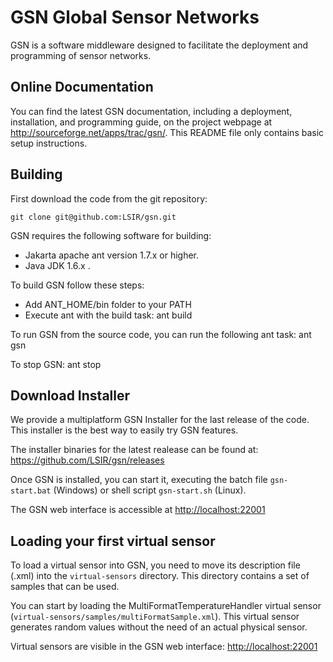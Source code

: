 # GSN Global Sensor Networks

GSN is a software middleware designed to facilitate the deployment and programming of sensor networks. 

## Online Documentation

You can find the latest GSN documentation, including a deployment, installation, and programming
guide, on the project webpage at <http://sourceforge.net/apps/trac/gsn/>.
This README file only contains basic setup instructions.

## Building

First download the code from the git repository:

	git clone git@github.com:LSIR/gsn.git

GSN requires the following software for building:

* Jakarta apache ant version 1.7.x or higher.
* Java JDK 1.6.x .

To build GSN follow these steps:
* Add ANT_HOME/bin folder to your PATH
* Execute ant with the build task:
	ant build

To run GSN from the source code, you can run the following ant task:
	ant gsn

To stop GSN:
	ant stop

## Download Installer

We provide a multiplatform GSN Installer for the last release of the code. This installer is the best way to easily try GSN features. 

The installer binaries for the latest realease can be found at:
<https://github.com/LSIR/gsn/releases>

Once GSN is installed, you can start it, executing the batch file `gsn-start.bat` (Windows) or shell script `gsn-start.sh` (Linux). 

The GSN web interface is accessible at <http://localhost:22001>

## Loading your first virtual sensor

To load a virtual sensor into GSN, you need to move its description file (.xml) into the `virtual-sensors` directory.
This directory contains a set of samples that can be used.

You can start by loading the MultiFormatTemperatureHandler virtual sensor (`virtual-sensors/samples/multiFormatSample.xml`).
This virtual sensor generates random values without the need of an actual physical sensor.

Virtual sensors are visible in the GSN web interface: <http://localhost:22001>


